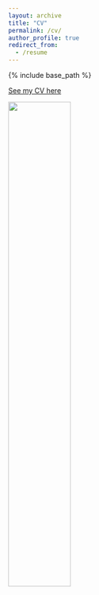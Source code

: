 ```yaml
---
layout: archive
title: "CV"
permalink: /cv/
author_profile: true
redirect_from:
  - /resume
---
```


{% include base_path %}

[See my CV here](https://gaiaghirardi.github.io/files/CV_Gaia.pdf) 



<img src="http://gaiaghirardi.github.io/images/off.jpeg" width=50% height=50%>
